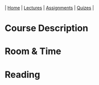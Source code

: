 
| [Home](index.md) | [Lectures](lectures.md) | [Assignments](assignments.md) | [Quizes](quizes.md) | 

# Course Description



# Room & Time



# Reading 

